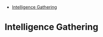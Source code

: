 
<!-- MarkdownTOC depth=3 autolink=true -->

- [Intelligence Gathering](#intelligence-gathering)

<!-- /MarkdownTOC -->

# Intelligence Gathering

